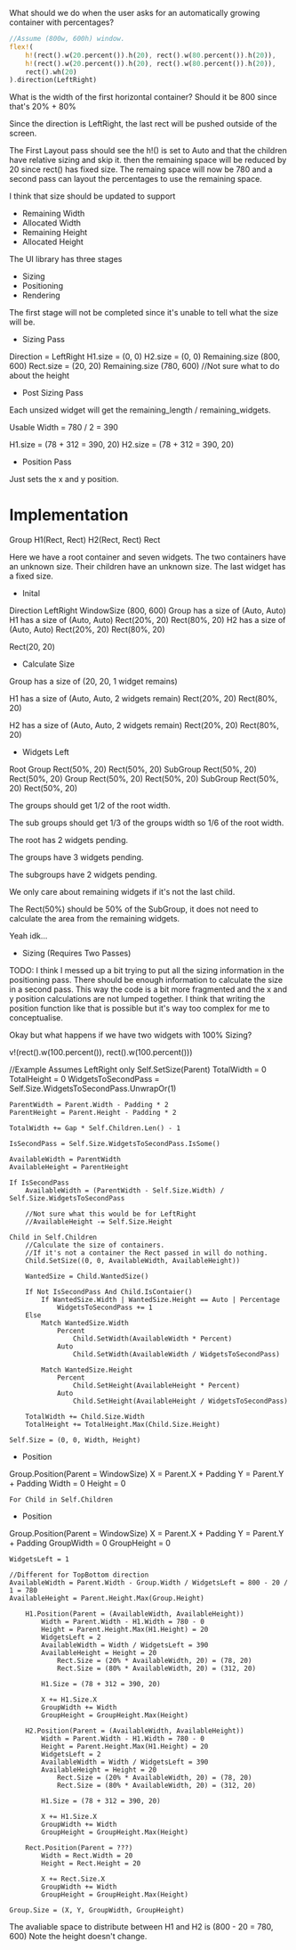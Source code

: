 What should we do when the user asks for an automatically growing container with percentages?

```rs
//Assume (800w, 600h) window.
flex!(
    h!(rect().w(20.percent()).h(20), rect().w(80.percent()).h(20)),
    h!(rect().w(20.percent()).h(20), rect().w(80.percent()).h(20)),
    rect().wh(20)
).direction(LeftRight)
```

What is the width of the first horizontal container?
Should it be 800 since that's 20% + 80%

Since the direction is LeftRight, the last rect will be pushed outside of the screen.

The First Layout pass should see the h!() is set to Auto and that the children have relative sizing and skip it.
then the remaining space will be reduced by 20 since rect() has fixed size.
The remaing space will now be 780 and a second pass can layout the percentages to use the remaining space.

I think that size should be updated to support

- Remaining Width
- Allocated Width
- Remaining Height
- Allocated Height

The UI library has three stages

- Sizing
- Positioning
- Rendering

The first stage will not be completed since it's unable to tell what the size will be.

- Sizing Pass

Direction = LeftRight
H1.size = (0, 0)
H2.size = (0, 0)
Remaining.size (800, 600)
Rect.size = (20, 20)
Remaining.size (780, 600) //Not sure what to do about the height

- Post Sizing Pass

Each unsized widget will get the remaining_length / remaining_widgets.

Usable Width = 780 / 2 = 390

H1.size = (78 + 312 = 390, 20)
H2.size = (78 + 312 = 390, 20)

- Position Pass

Just sets the x and y position.

# Implementation

Group H1(Rect, Rect) H2(Rect, Rect) Rect

Here we have a root container and seven widgets.
The two containers have an unknown size.
Their children have an unknown size.
The last widget has a fixed size.

- Inital

Direction LeftRight
WindowSize (800, 600)
Group has a size of (Auto, Auto)
H1 has a size of (Auto, Auto)
    Rect(20%, 20)
    Rect(80%, 20)
H2 has a size of (Auto, Auto)
    Rect(20%, 20)
    Rect(80%, 20)

Rect(20, 20)

- Calculate Size

Group has a size of (20, 20, 1 widget remains)

H1 has a size of (Auto, Auto, 2 widgets remain)
    Rect(20%, 20)
    Rect(80%, 20)

H2 has a size of (Auto, Auto, 2 widgets remain)
    Rect(20%, 20)
    Rect(80%, 20)

- Widgets Left

Root
    Group
        Rect(50%, 20)
        Rect(50%, 20)
        SubGroup 
            Rect(50%, 20)
            Rect(50%, 20)
    Group 
        Rect(50%, 20)
        Rect(50%, 20)
        SubGroup 
            Rect(50%, 20)
            Rect(50%, 20)

The groups should get 1/2 of the root width.

The sub groups should get 1/3 of the groups width so 1/6 of the root width.

The root has 2 widgets pending.

The groups have 3 widgets pending.

The subgroups have 2 widgets pending.

We only care about remaining widgets if it's not the last child.

The Rect(50%) should be 50% of the SubGroup, it does not need to calculate the area from the remaining widgets.

Yeah idk...


- Sizing (Requires Two Passes)

TODO: I think I messed up a bit trying to put all the sizing information in the positioning pass.
There should be enough information to calculate the size in a second pass.
This way the code is a bit more fragmented and the x and y position calculations are not lumped together.
I think that writing the position function like that is possible but it's way too complex for me to conceptualise.

Okay but what happens if we have two widgets with 100% Sizing?

v!(rect().w(100.percent()), rect().w(100.percent()))

//Example Assumes LeftRight only
Self.SetSize(Parent)
    TotalWidth = 0
    TotalHeight = 0
    WidgetsToSecondPass = Self.Size.WidgetsToSecondPass.UnwrapOr(1)

    ParentWidth = Parent.Width - Padding * 2
    ParentHeight = Parent.Height - Padding * 2

    TotalWidth += Gap * Self.Children.Len() - 1

    IsSecondPass = Self.Size.WidgetsToSecondPass.IsSome()

    AvailableWidth = ParentWidth
    AvailableHeight = ParentHeight

    If IsSecondPass
        AvailableWidth = (ParentWidth - Self.Size.Width) / Self.Size.WidgetsToSecondPass

        //Not sure what this would be for LeftRight
        //AvailableHeight -= Self.Size.Height

    Child in Self.Children
        //Calculate the size of containers.
        //If it's not a container the Rect passed in will do nothing.
        Child.SetSize((0, 0, AvailableWidth, AvailableHeight))

        WantedSize = Child.WantedSize()

        If Not IsSecondPass And Child.IsContaier()
            If WantedSize.Width | WantedSize.Height == Auto | Percentage
                WidgetsToSecondPass += 1
        Else 
            Match WantedSize.Width
                Percent
                    Child.SetWidth(AvailableWidth * Percent)
                Auto
                    Child.SetWidth(AvailableWidth / WidgetsToSecondPass)

            Match WantedSize.Height
                Percent
                    Child.SetHeight(AvailableHeight * Percent)
                Auto
                    Child.SetHeight(AvailableHeight / WidgetsToSecondPass)

        TotalWidth += Child.Size.Width
        TotalHeight += TotalHeight.Max(Child.Size.Height)
        
    Self.Size = (0, 0, Width, Height)

- Position


Group.Position(Parent = WindowSize)
    X = Parent.X + Padding
    Y = Parent.Y + Padding
    Width = 0
    Height = 0

    For Child in Self.Children



- Position

Group.Position(Parent = WindowSize)
    X = Parent.X + Padding
    Y = Parent.Y + Padding
    GroupWidth = 0
    GroupHeight = 0

    WidgetsLeft = 1

    //Different for TopBottom direction
    AvailableWidth = Parent.Width - Group.Width / WidgetsLeft = 800 - 20 / 1 = 780
    AvailableHeight = Parent.Height.Max(Group.Height)

        H1.Position(Parent = (AvailableWidth, AvailableHeight))
            Width = Parent.Width - H1.Width = 780 - 0
            Height = Parent.Height.Max(H1.Height) = 20
            WidgetsLeft = 2
            AvailableWidth = Width / WidgetsLeft = 390
            AvailableHeight = Height = 20
                Rect.Size = (20% * AvailableWidth, 20) = (78, 20)
                Rect.Size = (80% * AvailableWidth, 20) = (312, 20)
            
            H1.Size = (78 + 312 = 390, 20)

            X += H1.Size.X
            GroupWidth += Width
            GroupHeight = GroupHeight.Max(Height) 

        H2.Position(Parent = (AvailableWidth, AvailableHeight))
            Width = Parent.Width - H1.Width = 780 - 0
            Height = Parent.Height.Max(H1.Height) = 20
            WidgetsLeft = 2
            AvailableWidth = Width / WidgetsLeft = 390
            AvailableHeight = Height = 20
                Rect.Size = (20% * AvailableWidth, 20) = (78, 20)
                Rect.Size = (80% * AvailableWidth, 20) = (312, 20)
            
            H1.Size = (78 + 312 = 390, 20)

            X += H1.Size.X
            GroupWidth += Width
            GroupHeight = GroupHeight.Max(Height) 
        
        Rect.Position(Parent = ???)
            Width = Rect.Width = 20
            Height = Rect.Height = 20

            X += Rect.Size.X
            GroupWidth += Width
            GroupHeight = GroupHeight.Max(Height) 

    Group.Size = (X, Y, GroupWidth, GroupHeight)

The avaliable space to distribute between H1 and H2 is (800 - 20 = 780, 600)
Note the height doesn't change.

